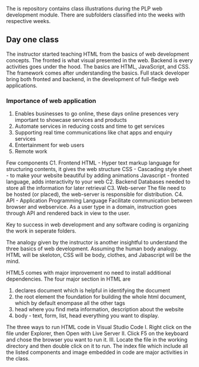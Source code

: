 The is repository contains class illustrations during the PLP web development module.
There are subfolders classified into the weeks with respective weeks.

## Day one class

The instructor started teaching HTML from the basics of web development concepts.
The fronted is what visual presented in the web. Backend is every activities goes under the hood. The basics are HTML, JavaScript, and CSS. The framework comes after 
understanding the basics. Full stack developer bring both fronted and backend, in the development of full-fledge web applications. 
### Importance of web application
1. Enables businesses to go online, these days online presences very important to showcase services and products
2. Automate services in reducing costs and time to get services
3. Supporting real time communications like chat apps and enquiry services
4. Entertainment for web users
5. Remote work

Few components 
C1. Frontend 
HTML - Hyper text markup language for structuring contents, it gives the web structure
CSS - Cascading style sheet - to make your website beautiful by adding animations
Javascript - fronted language, adds interactivity to your web
C2. Backend
Databases needed to store all the information for later retrieval
C3. Web-server
The file need to be hosted (or placed), the web-server is responsible for distribution.
C4. API - Application Programming Language
Facilitate communication between browser and webservice. As a user type in a domain, instruction goes through API and rendered back in view to the user.

Key to success in web development and any software coding is organizing the work in seperate folders.

The analogy given by the instructor is another insightful to understand the three basics of web development.
Assuming the human body analogy. HTML will be skeloton, CSS will be body, clothes, and Jabascript will be the mind.

HTML5 comes with major improvement no need to install additional dependencies.
The four major section in HTML are
1. declares document which is helpful in identifying the document
2. the root element the foundation for building the whole html document, which by default enompase all the other tags
3. head where you find meta information, description about the website
4. body - text, form, list, head everything you want to display.

The three ways to run HTML code in Visual Studio Code
I. Right click on the file under Explorer, then Open with Live Server
II. Click F5 on the keyboard and chose the browser you want to run it.
III. Locate the file in the working directory and then double click on it to run.
The index file which include all the listed components and image embedded in code are major activities in the class.
